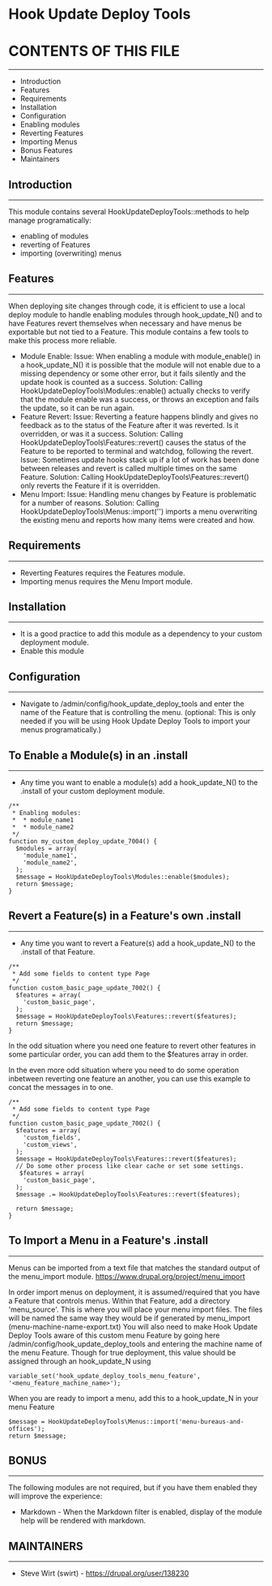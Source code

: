 Hook Update Deploy Tools
========================

# CONTENTS OF THIS FILE
-----------------------

 * Introduction
 * Features
 * Requirements
 * Installation
 * Configuration
 * Enabling modules
 * Reverting Features
 * Importing Menus
 * Bonus Features
 * Maintainers 

## Introduction
---------------

This module contains several HookUpdateDeployTools::methods to help manage
programatically:

  * enabling of modules
  * reverting of Features
  * importing (overwriting) menus

## Features
-----------

When deploying site changes through code, it is efficient to use a local deploy
module to handle enabling modules through hook_update_N() and to have Features
 revert themselves when necessary and have menus be exportable but not tied to
a Feature.  This module contains a few tools to make this process more reliable.

* Module Enable:
Issue: When enabling a module with module_enable() in a
hook_update_N() it is possible that the module will not enable due to a missing
dependency or some other error, but it fails silently and the update hook is
counted as a success.
Solution: Calling HookUpdateDeployTools\Modules::enable() actually checks to
verify that the module enable was a success, or throws an exception and fails
the update, so it can be run again.
* Feature Revert:
Issue: Reverting a feature happens blindly and gives no feedback as to the
status of the Feature after it was reverted.  Is it overridden, or was it
a success.
Solution: Calling HookUpdateDeployTools\Features::revert() causes the status
of the Feature to be reported to terminal and watchdog, following the revert.
Issue: Sometimes update hooks stack up if a lot of work has been done between
releases and revert is called multiple times on the same Feature.
Solution: Calling HookUpdateDeployTools\Features::revert() only reverts the
Feature if it is overridden.
* Menu Import:
Issue: Handling menu changes by Feature is problematic for a number of reasons.
Solution: Calling HookUpdateDeployTools\Menus::import('<menu-name>') imports a
menu overwriting the existing menu and reports how many items were created and
how.

## Requirements
---------------

*  Reverting Features requires the Features module.
*  Importing menus requires the Menu Import module.


## Installation
---------------

* It is a good practice to add this module as a dependency to your custom
  deployment module.
* Enable this module

## Configuration
----------------

* Navigate to /admin/config/hook_update_deploy_tools and enter the name of the
  Feature that is controlling the menu.  (optional:  This is only needed if you
  will be using Hook Update Deploy Tools to import your menus programatically.)

## To Enable a Module(s) in an .install
---------------------------------------


* Any time you want to enable a module(s) add a hook_update_N() to the .install
  of your custom deployment module.

````
/**
 * Enabling modules:
 *  * module_name1
 *  * module_name2
 */
function my_custom_deploy_update_7004() {
  $modules = array(
    'module_name1',
    'module_name2',
  );
  $message = HookUpdateDeployTools\Modules::enable($modules);
  return $message;
}
````

## Revert a Feature(s) in a Feature's own .install
--------------------------------------------------

* Any time you want to revert a Feature(s) add a hook_update_N() to the .install
  of that Feature.

````
/**
 * Add some fields to content type Page
 */
function custom_basic_page_update_7002() {
  $features = array(
    'custom_basic_page',
  );
  $message = HookUpdateDeployTools\Features::revert($features);
  return $message;
}
````

In the odd situation where you need one feature to revert other features in
some particular order, you can add them to the $features array in order.

In the even more odd situation where you need to do some operation inbetween
reverting one feature an another, you can use this example to concat the
messages in to one.

````
/**
 * Add some fields to content type Page
 */
function custom_basic_page_update_7002() {
  $features = array(
    'custom_fields',
    'custom_views',
  );
  $message = HookUpdateDeployTools\Features::revert($features);
  // Do some other process like clear cache or set some settings.
   $features = array(
    'custom_basic_page',
  );
  $message .= HookUpdateDeployTools\Features::revert($features);

  return $message;
}
````


## To Import a Menu in a Feature's .install
-------------------------------------------

Menus can be imported from a text file that matches the standard output of
the menu_import module.
https://www.drupal.org/project/menu_import

In order import menus on deployment, it is assumed/required that you have a
Feature that controls menus.  Within that Feature, add a directory 'menu_source'.
This is where you will place your menu import files.  The files will be named
the same way they would be if generated by menu_import
(menu-machine-name-export.txt) You will also need to make Hook Update Deploy
Tools aware of this custom menu Feature by going here
/admin/config/hook_update_deploy_tools and entering the machine name of the menu
Feature. Though for true deployment, this value should be assigned through an
hook_update_N using

````
variable_set('hook_update_deploy_tools_menu_feature', '<menu_feature_machine_name>');
````

When you are ready to import a menu, add this to a hook_update_N in your menu
Feature

````
$message = HookUpdateDeployTools\Menus::import('menu-bureaus-and-offices');
return $message;
````

## BONUS
--------

The following modules are not required, but if you have them enabled they will
improve the experience:

  * Markdown - When the Markdown filter is enabled, display of the module help
    will be rendered with markdown.


## MAINTAINERS
--------------

* Steve Wirt (swirt) - https://drupal.org/user/138230